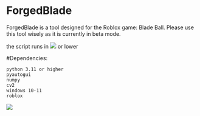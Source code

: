 # ForgedBlade

ForgedBlade is a tool designed for the Roblox game: Blade Ball. Please use this tool wisely as it is currently in beta mode.

the script runs in [<img src="https://img.shields.io/badge/Python-version_3.12.0-yellow">](https://www.python.org/) or lower

#Dependencies:
```
python 3.11 or higher
pyautogui
numpy
cv2
windows 10-11
roblox
```

[<img src="https://img.shields.io/badge/MIT-LICENSE-red">](https://github.com/yinyangbalance/ForgedBlade/raw/main/LICENSE)

